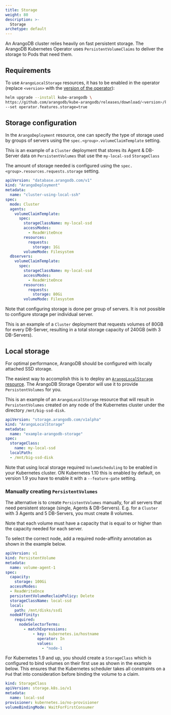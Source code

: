 ```yaml
---
title: Storage
weight: 80
description: >-
  Storage
archetype: default
---
```

An ArangoDB cluster relies heavily on fast persistent storage.
The ArangoDB Kubernetes Operator uses `PersistentVolumeClaims` to deliver
the storage to Pods that need them.

## Requirements

To use `ArangoLocalStorage` resources, it has to be enabled in the operator
(replace `<version>` with the
[version of the operator](https://github.com/arangodb/kube-arangodb/releases)):

```bash
helm upgrade --install kube-arangodb \
https://github.com/arangodb/kube-arangodb/releases/download/<version>/kube-arangodb-<version>.tgz \
--set operator.features.storage=true
```

## Storage configuration

In the `ArangoDeployment` resource, one can specify the type of storage
used by groups of servers using the `spec.<group>.volumeClaimTemplate`
setting.

This is an example of a `Cluster` deployment that stores its Agent & DB-Server
data on `PersistentVolumes` that use the `my-local-ssd` `StorageClass`

The amount of storage needed is configured using the
`spec.<group>.resources.requests.storage` setting.

```yaml
apiVersion: "database.arangodb.com/v1"
kind: "ArangoDeployment"
metadata:
  name: "cluster-using-local-ssh"
spec:
  mode: Cluster
  agents:
    volumeClaimTemplate:
      spec:
        storageClassName: my-local-ssd
        accessModes:
          - ReadWriteOnce
        resources:
          requests:
            storage: 1Gi
        volumeMode: Filesystem
  dbservers:
    volumeClaimTemplate:
      spec:
        storageClassName: my-local-ssd
        accessModes:
          - ReadWriteOnce
        resources:
          requests:
            storage: 80Gi
        volumeMode: Filesystem
```

Note that configuring storage is done per group of servers.
It is not possible to configure storage per individual
server.

This is an example of a `Cluster` deployment that requests volumes of 80GB
for every DB-Server, resulting in a total storage capacity of 240GB (with 3 DB-Servers).

## Local storage

For optimal performance, ArangoDB should be configured with locally attached
SSD storage.

The easiest way to accomplish this is to deploy an
[`ArangoLocalStorage` resource](storage-resource.md).
The ArangoDB Storage Operator will use it to provide `PersistentVolumes` for you.

This is an example of an `ArangoLocalStorage` resource that will result in
`PersistentVolumes` created on any node of the Kubernetes cluster
under the directory `/mnt/big-ssd-disk`.

```yaml
apiVersion: "storage.arangodb.com/v1alpha"
kind: "ArangoLocalStorage"
metadata:
  name: "example-arangodb-storage"
spec:
  storageClass:
    name: my-local-ssd
  localPath:
  - /mnt/big-ssd-disk
```

Note that using local storage required `VolumeScheduling` to be enabled in your
Kubernetes cluster. ON Kubernetes 1.10 this is enabled by default, on version
1.9 you have to enable it with a `--feature-gate` setting.

### Manually creating `PersistentVolumes`

The alternative is to create `PersistentVolumes` manually, for all servers that
need persistent storage (single, Agents & DB-Servers).
E.g. for a `Cluster` with 3 Agents and 5 DB-Servers, you must create 8 volumes.

Note that each volume must have a capacity that is equal to or higher than the
capacity needed for each server.

To select the correct node, add a required node-affinity annotation as shown
in the example below.

```yaml
apiVersion: v1
kind: PersistentVolume
metadata:
  name: volume-agent-1
spec:
  capacity:
    storage: 100Gi
  accessModes:
  - ReadWriteOnce
  persistentVolumeReclaimPolicy: Delete
  storageClassName: local-ssd
  local:
    path: /mnt/disks/ssd1
  nodeAffinity:
    required:
      nodeSelectorTerms:
        - matchExpressions:
            - key: kubernetes.io/hostname
              operator: In
              values:
                - "node-1
```

For Kubernetes 1.9 and up, you should create a `StorageClass` which is configured
to bind volumes on their first use as shown in the example below.
This ensures that the Kubernetes scheduler takes all constraints on a `Pod`
that into consideration before binding the volume to a claim.

```yaml
kind: StorageClass
apiVersion: storage.k8s.io/v1
metadata:
  name: local-ssd
provisioner: kubernetes.io/no-provisioner
volumeBindingMode: WaitForFirstConsumer
```
